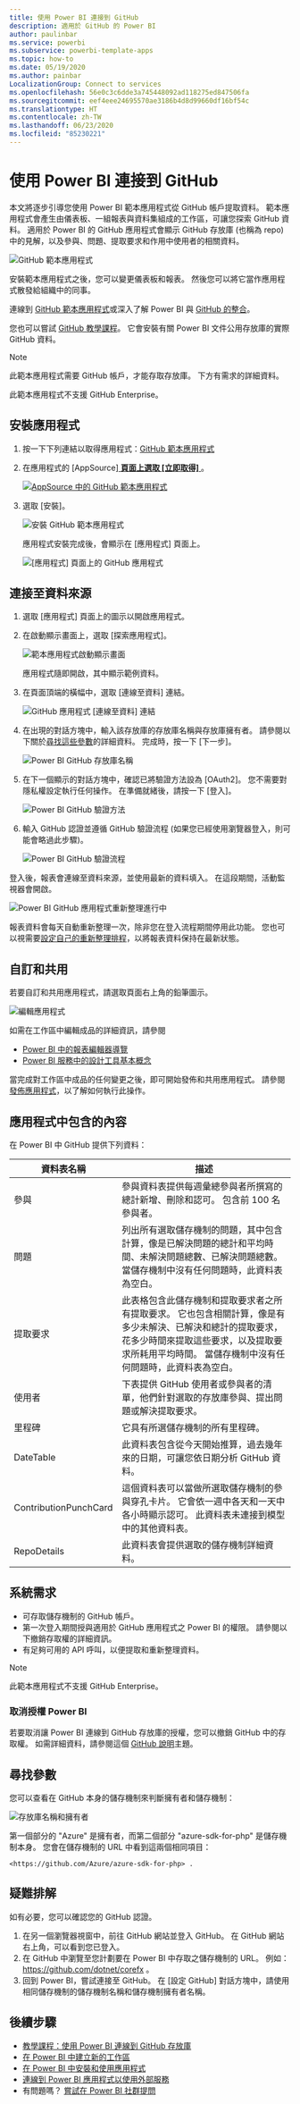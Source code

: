 ```yaml
---
title: 使用 Power BI 連接到 GitHub
description: 適用於 GitHub 的 Power BI
author: paulinbar
ms.service: powerbi
ms.subservice: powerbi-template-apps
ms.topic: how-to
ms.date: 05/19/2020
ms.author: painbar
LocalizationGroup: Connect to services
ms.openlocfilehash: 56e0c3c6dde3a745448092ad118275ed847506fa
ms.sourcegitcommit: eef4eee24695570ae3186b4d8d99660df16bf54c
ms.translationtype: HT
ms.contentlocale: zh-TW
ms.lasthandoff: 06/23/2020
ms.locfileid: "85230221"
---
```

# <a name="connect-to-github-with-power-bi"></a>使用 Power BI 連接到 GitHub
本文將逐步引導您使用 Power BI 範本應用程式從 GitHub 帳戶提取資料。 範本應用程式會產生由儀表板、一組報表與資料集組成的工作區，可讓您探索 GitHub 資料。 適用於 Power BI 的 GitHub 應用程式會顯示 GitHub 存放庫 (也稱為 repo) 中的見解，以及參與、問題、提取要求和作用中使用者的相關資料。

![GitHub 範本應用程式](media/service-connect-to-github/service-github-app-report.png)

安裝範本應用程式之後，您可以變更儀表板和報表。 然後您可以將它當作應用程式散發給組織中的同事。

連線到 [GitHub 範本應用程式](https://app.powerbi.com/groups/me/getapps/services/pbi-contentpacks.pbiapps-github)或深入了解 Power BI 與 [GitHub 的整合](https://powerbi.microsoft.com/integrations/github)。

您也可以嘗試 [GitHub 教學課程](service-tutorial-connect-to-github.md)。 它會安裝有關 Power BI 文件公用存放庫的實際 GitHub 資料。

>[!NOTE]
>此範本應用程式需要 GitHub 帳戶，才能存取存放庫。 下方有需求的詳細資料。
>
>此範本應用程式不支援 GitHub Enterprise。

## <a name="install-the-app"></a>安裝應用程式

1. 按一下下列連結以取得應用程式：[GitHub 範本應用程式](https://app.powerbi.com/groups/me/getapps/services/pbi-contentpacks.pbiapps-github)

1. 在應用程式的 [AppSource][ **頁面上選取 [立即取得]** ](https://app.powerbi.com/groups/me/getapps/services/pbi-contentpacks.pbiapps-github)。

    [![AppSource 中的 GitHub 範本應用程式](media/service-connect-to-github/service-github-template-app-appsource-get-it-now.png)](https://app.powerbi.com/groups/me/getapps/services/pbi-contentpacks.pbiapps-github)

1. 選取 [安裝]。 

    ![安裝 GitHub 範本應用程式](media/service-connect-to-github/service-regional-emergency-response-select-install.png)

    應用程式安裝完成後，會顯示在 [應用程式] 頁面上。

   ![[應用程式] 頁面上的 GitHub 應用程式](media/service-connect-to-github/service-github-app-apps-page-icon.png)

## <a name="connect-to-data-sources"></a>連接至資料來源

1. 選取 [應用程式] 頁面上的圖示以開啟應用程式。

1. 在啟動顯示畫面上，選取 [探索應用程式]。

   ![範本應用程式啟動顯示畫面](media/service-connect-to-github/service-github-app-splash-screen.png)

   應用程式隨即開啟，其中顯示範例資料。

1. 在頁面頂端的橫幅中，選取 [連線至資料] 連結。

   ![GitHub 應用程式 [連線至資料] 連結](media/service-connect-to-github/service-github-app-connect-data.png)

1. 在出現的對話方塊中，輸入該存放庫的存放庫名稱與存放庫擁有者。 請參閱以下關於[尋找這些參數](#FindingParams)的詳細資料。 完成時，按一下 [下一步]。

   ![Power BI GitHub 存放庫名稱](media/service-connect-to-github/power-bi-github-app-tutorial-connect.png)

1. 在下一個顯示的對話方塊中，確認已將驗證方法設為 [OAuth2]。 您不需要對隱私權設定執行任何操作。 在準備就緒後，請按一下 [登入]。

   ![Power BI GitHub 驗證方法](media/service-connect-to-github/power-bi-github-authentication.png)

1. 輸入 GitHub 認證並遵循 GitHub 驗證流程 (如果您已經使用瀏覽器登入，則可能會略過此步驟)。

   ![Power BI GitHub 驗證流程](media/service-connect-to-github/power-bi-github-authenticate-process.png)


登入後，報表會連線至資料來源，並使用最新的資料填入。 在這段期間，活動監視器會開啟。

![Power BI GitHub 應用程式重新整理進行中](media/service-connect-to-github/service-github-app-refresh-monitor.png)

報表資料會每天自動重新整理一次，除非您在登入流程期間停用此功能。 您也可以視需要[設定自己的重新整理排程](./refresh-scheduled-refresh.md)，以將報表資料保持在最新狀態。

## <a name="customize-and-share"></a>自訂和共用

若要自訂和共用應用程式，請選取頁面右上角的鉛筆圖示。

![編輯應用程式](media/service-template-apps-install-distribute/power-bi-template-app-edit-app.png)


如需在工作區中編輯成品的詳細資訊，請參閱
* [Power BI 中的報表編輯器導覽](../create-reports/service-the-report-editor-take-a-tour.md)
* [Power BI 服務中的設計工具基本概念](../fundamentals/service-basic-concepts.md)

當完成對工作區中成品的任何變更之後，即可開始發佈和共用應用程式。 請參閱[發佈應用程式](../collaborate-share/service-create-distribute-apps.md#publish-your-app)，以了解如何執行此操作。

## <a name="whats-included-in-the-app"></a>應用程式中包含的內容
在 Power BI 中 GitHub 提供下列資料：     

| 資料表名稱 | 描述 |
| --- | --- |
| 參與 |參與資料表提供每週彙總參與者所撰寫的總計新增、刪除和認可。 包含前 100 名參與者。 |
| 問題 |列出所有選取儲存機制的問題，其中包含計算，像是已解決問題的總計和平均時間、未解決問題總數、已解決問題總數。 當儲存機制中沒有任何問題時，此資料表為空白。 |
| 提取要求 |此表格包含此儲存機制和提取要求者之所有提取要求。 它也包含相關計算，像是有多少未解決、已解決和總計的提取要求，花多少時間來提取這些要求，以及提取要求所耗用平均時間。 當儲存機制中沒有任何問題時，此資料表為空白。 |
| 使用者 |下表提供 GitHub 使用者或參與者的清單，他們針對選取的存放庫參與、提出問題或解決提取要求。 |
| 里程碑 |它具有所選儲存機制的所有里程碑。 |
| DateTable |此資料表包含從今天開始推算，過去幾年來的日期，可讓您依日期分析 GitHub 資料。 |
| ContributionPunchCard |這個資料表可以當做所選取儲存機制的參與穿孔卡片。 它會依一週中各天和一天中各小時顯示認可。 此資料表未連接到模型中的其他資料表。 |
| RepoDetails |此資料表會提供選取的儲存機制詳細資料。 |

## <a name="system-requirements"></a>系統需求
* 可存取儲存機制的 GitHub 帳戶。  
* 第一次登入期間授與適用於 GitHub 應用程式之 Power BI 的權限。 請參閱以下撤銷存取權的詳細資訊。  
* 有足夠可用的 API 呼叫，以便提取和重新整理資料。
>[!NOTE]
>此範本應用程式不支援 GitHub Enterprise。

### <a name="de-authorize-power-bi"></a>取消授權 Power BI
若要取消讓 Power BI 連線到 GitHub 存放庫的授權，您可以撤銷 GitHub 中的存取權。 如需詳細資料，請參閱這個 [GitHub 說明](https://help.github.com/articles/keeping-your-ssh-keys-and-application-access-tokens-safe/#reviewing-your-authorized-applications-oauth)主題。

<a name="FindingParams"></a>
## <a name="finding-parameters"></a>尋找參數
您可以查看在 GitHub 本身的儲存機制來判斷擁有者和儲存機制：

![存放庫名稱和擁有者](media/service-connect-to-github/github_ownerrepo.png)

第一個部分的 "Azure" 是擁有者，而第二個部分 "azure-sdk-for-php" 是儲存機制本身。  您會在儲存機制的 URL 中看到這兩個相同項目：

    <https://github.com/Azure/azure-sdk-for-php> .

## <a name="troubleshooting"></a>疑難排解
如有必要，您可以確認您的 GitHub 認證。  

1. 在另一個瀏覽器視窗中，前往 GitHub 網站並登入 GitHub。 在 GitHub 網站右上角，可以看到您已登入。    
2. 在 GitHub 中瀏覽至您計劃要在 Power BI 中存取之儲存機制的 URL。 例如： https://github.com/dotnet/corefx 。  
3. 回到 Power BI，嘗試連接至 GitHub。 在 [設定 GitHub] 對話方塊中，請使用相同儲存機制的儲存機制名稱和儲存機制擁有者名稱。  

## <a name="next-steps"></a>後續步驟

* [教學課程：使用 Power BI 連線到 GitHub 存放庫](service-tutorial-connect-to-github.md)
* [在 Power BI 中建立新的工作區](../collaborate-share/service-create-the-new-workspaces.md)
* [在 Power BI 中安裝和使用應用程式](../consumer/end-user-apps.md)
* [連線到 Power BI 應用程式以使用外部服務](service-connect-to-services.md)
* 有問題嗎？ [嘗試在 Power BI 社群提問](https://community.powerbi.com/)
